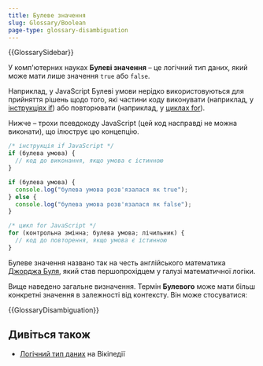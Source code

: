 ```yaml
---
title: Булеве значення
slug: Glossary/Boolean
page-type: glossary-disambiguation
---
```


{{GlossarySidebar}}

У комп'ютерних науках **Булеві значення** – це логічний тип даних, який може мати лише значення `true` або `false`.

Наприклад, у JavaScript Булеві умови нерідко використовуються для прийняття рішень щодо того, які частини коду виконувати (наприклад, у [інструкціях if](/uk/docs/Web/JavaScript/Reference/Statements/if...else)) або повторювати (наприклад, у [циклах for](/uk/docs/Web/JavaScript/Reference/Statements/for)).

Нижче – трохи псевдокоду JavaScript (цей код насправді не можна виконати), що ілюструє цю концепцію.

```js
/* інструкція if JavaScript */
if (булева умова) {
  // код до виконання, якщо умова є істинною
}

if (булева умова) {
  console.log("булева умова розв'язалася як true");
} else {
  console.log("булева умова розв'язалася як false");
}

/* цикл for JavaScript */
for (контрольна змінна; булева умова; лічильник) {
  // код до повторення, якщо умова є істинною
}
```

Булеве значення названо так на честь англійського математика [Джорджа Буля](https://uk.wikipedia.org/wiki/%D0%94%D0%B6%D0%BE%D1%80%D0%B4%D0%B6_%D0%91%D1%83%D0%BB%D1%8C), який став першопрохідцем у галузі математичної логіки.

Вище наведено загальне визначення. Термін **Булевого** може мати більш конкретні значення в залежності від контексту. Він може стосуватися:

{{GlossaryDisambiguation}}

## Дивіться також

- [Логічний тип даних](https://uk.wikipedia.org/wiki/%D0%9B%D0%BE%D0%B3%D1%96%D1%87%D0%BD%D0%B8%D0%B9_%D1%82%D0%B8%D0%BF_%D0%B4%D0%B0%D0%BD%D0%B8%D1%85) на Вікіпедії
